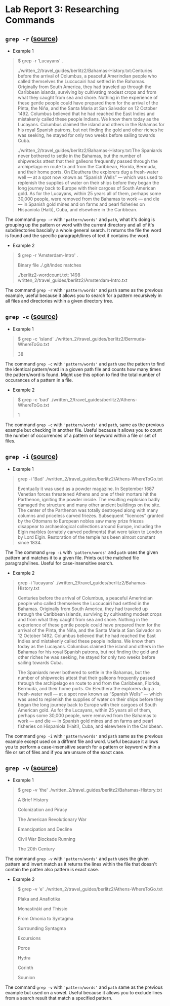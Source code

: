# Lab Report 3: Researching Commands 

## ```grep -r``` ([source](https://www.cyberciti.biz/faq/howto-use-grep-command-in-linux-unix/))
- Example 1
> $ grep -r 'Lucayans' .
> 
>./written_2/travel_guides/berlitz2/Bahamas-History.txt:Centuries before the arrival of Columbus, a peaceful Amerindian people who called themselves the Luccucairi had settled in the Bahamas. Originally from South America, they had traveled up through the Caribbean islands, surviving by cultivating modest crops and from what they caught from sea and shore. Nothing in the experience of these gentle people could have prepared them for the arrival of the Pinta, the Niña, and the Santa Maria at San Salvador on 12 October 1492. Columbus believed that he had reached the East Indies and mistakenly called these people Indians. We know them today as the Lucayans. Columbus claimed the island and others in the Bahamas for his royal Spanish patrons, but not finding the gold and other riches he was seeking, he stayed for only two weeks before sailing towards Cuba.
>
>./written_2/travel_guides/berlitz2/Bahamas-History.txt:The Spaniards never bothered to settle in the Bahamas, but the number of shipwrecks attest that their galleons frequently passed through the archipelago en route to and from the Caribbean, Florida, Bermuda, and their home ports. On Eleuthera the explorers dug a fresh-water well — at a spot now known as “Spanish Wells” — which was used to replenish the supplies of water on their ships before they began the long journey back to Europe with their cargoes of South American gold. As for the Lucayans, within 25 years all of them, perhaps some 30,000 people, were removed from the Bahamas to work — and die — in Spanish gold mines and on farms and pearl fisheries on Hispaniola (Haiti), Cuba, and elsewhere in the Caribbean.

The command ```grep -r``` with ```'pattern/words'``` and ```path```, what it's doing is grouping up the pattern or word with the current directory and all of it's subdirectories bascially a whole general search. It returns the file the word is found and the specific paragraph/lines of text if contains the word. 
- Example 2
> $ grep -r 'Amsterdam-Intro' . 
>
>  Binary file ./.git/index matches
> 
> ./berlitz2-wordcount.txt:   1498 written_2/travel_guides/berlitz2/Amsterdam-Intro.txt

The command ```grep -r``` with ```'pattern/words'``` and ```path``` same as the previous example, useful because it allows you to search for a pattern recursively in all files and directories within a given directory tree. 

## ```grep -c``` ([source](https://www.cyberciti.biz/faq/howto-use-grep-command-in-linux-unix/))
- Example 1
> $ grep -c 'island' ./written_2/travel_guides/berlitz2/Bermuda-WhereToGo.txt
> 
> 38

The command ```grep -c``` with ```'pattern/words'``` and ```path``` use the pattern to find the identical pattern/word in a gioven path file and counts how many times the pattern/word is found. Might use this option to find the total number of occurances of a pattern in a file. 

- Example 2  
> $ grep -c 'bad' ./written_2/travel_guides/berlitz2/Athens-WhereToGo.txt 
>  
> 1

The command ```grep -c``` with ```'pattern/words'``` and ```path```, same as the previous example but checking in another file. Useful because it allows you to count the number of occurrences of a pattern or keyword within a file or set of files. 

## ```grep -i``` ([source](https://www.cyberciti.biz/faq/howto-use-grep-command-in-linux-unix/))
- Example 1
> grep -i 'Bad' ./written_2/travel_guides/berlitz2/Athens-WhereToGo.txt
> 
> Eventually it was used as a powder magazine. In September 1687 Venetian forces threatened Athens and one of their mortars hit the Parthenon, igniting the powder inside. The resulting explosion badly damaged the structure and many other ancient buildings on the site. The center of the Parthenon was totally destroyed along with many columns and priceless carved friezes. Subsequent “licences” granted by the Ottomans to European nobles saw many prize friezes disappear to archaeological collections around Europe, including the Elgin marbles (ornately carved pediments) that were taken to London by Lord Elgin. Restoration of the temple has been almost constant since 1834.

The The command ```grep -i``` with ```'pattern/words'``` and ```path``` uses the given pattern and matches it to a given file. Prints out the matched file paragraph/lines. Useful for case-insensitive search. 
- Example 2 
> grep -i 'lucayans' ./written_2/travel_guides/berlitz2/Bahamas-History.txt
> 
> Centuries before the arrival of Columbus, a peaceful Amerindian people who called themselves the Luccucairi had settled in the Bahamas. Originally from South America, they had traveled up through the Caribbean islands, surviving by cultivating modest crops and from what they caught from sea and shore. Nothing in the experience of these gentle people could have prepared them for the arrival of the Pinta, the Niña, and the Santa Maria at San Salvador on 12 October 1492. Columbus believed that he had reached the East Indies and mistakenly called these people Indians. We know them today as the Lucayans. Columbus claimed the island and others in the Bahamas for his royal Spanish patrons, but not finding the gold and other riches he was seeking, he stayed for only two weeks before sailing towards Cuba.
> 
> The Spaniards never bothered to settle in the Bahamas, but the number of shipwrecks attest that their galleons frequently passed through the archipelago en route to and from the Caribbean, Florida, Bermuda, and their home ports. On Eleuthera the explorers dug a fresh-water well — at a spot now known as “Spanish Wells” — which was used to replenish the supplies of water on their ships before they began the long journey back to Europe with their cargoes of South American gold. As for the Lucayans, within 25 years all of them, perhaps some 30,000 people, were removed from the Bahamas to work — and die — in Spanish gold mines and on farms and pearl fisheries on Hispaniola (Haiti), Cuba, and elsewhere in the Caribbean.

The command ```grep -i``` with ```'pattern/words'``` and ```path``` same as the previous example except used on a diffrent file and word. Useful because it allows you to perform a case-insensitive search for a pattern or keyword within a file or set of files and if you are unsure of the exact case. 

##  ```grep -v``` ([source](https://www.cyberciti.biz/faq/howto-use-grep-command-in-linux-unix/))
- Example 1
> $ grep -v 'the' ./written_2/travel_guides/berlitz2/Bahamas-History.txt
> 
> A Brief History
> 
> Colonization and Piracy
> 
> The American Revolutionary War
> 
> Emancipation and Decline
> 
> Civil War Blockade Running
> 
> The 20th Century

The command ```grep -v``` with ```'pattern/words'``` and ```path``` uses the given pattern and invert match as it returns the lines within the file that doesn't contain the patten also pattern is exact case. 
- Example 2 
> $ grep -v 'e' ./written_2/travel_guides/berlitz2/Athens-WhereToGo.txt
> 
> Plaka and Anafiotika
> 
> Monastiráki and Thissio
> 
> From Omonia to Syntagma
> 
> Surrounding Syntagma
> 
> Excursions
> 
> Poros
> 
> Hydra
> 
> Corinth
> 
> Sounion

The command ```grep -v``` with ```'pattern/words'``` and ```path``` same as the previous example but used on a vowel. Useful because it allows you to exclude lines from a search result that match a specified pattern.
